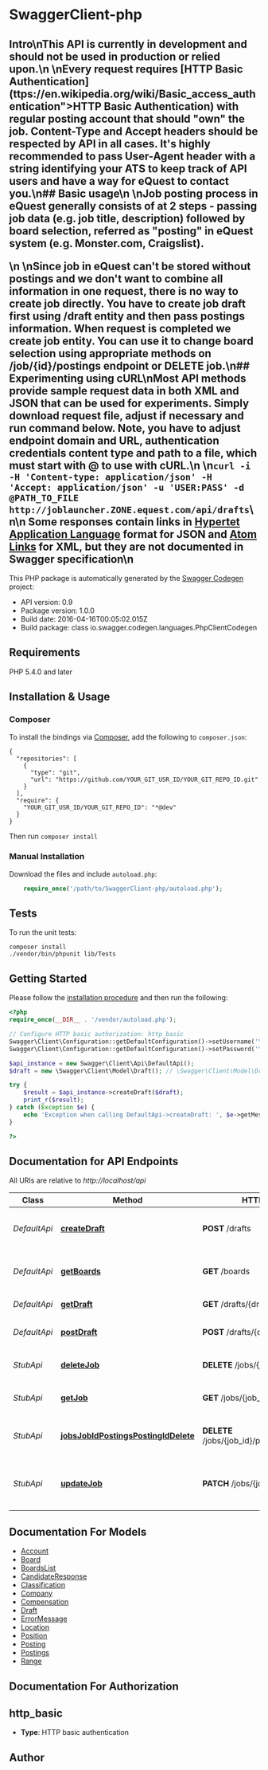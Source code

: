 # SwaggerClient-php
## Intro\n**This API is currently in development and should not be used in production or relied upon.**\n \nEvery request requires  [HTTP Basic Authentication](ttps://en.wikipedia.org/wiki/Basic_access_authentication\">HTTP Basic Authentication)   with regular posting account that should \"own\" the job. Content-Type and Accept headers should be respected by API in all cases. It's highly recommended to pass User-Agent header with a string identifying your ATS to keep track of API users and have a way for eQuest to contact you.\n## Basic usage\n \nJob posting process in eQuest generally consists of at 2 steps - passing  job data (e.g. job title, description) followed by board selection, referred  as \"posting\" in eQuest system (e.g. Monster.com, Craigslist).</p>\n \nSince job in eQuest can't be stored without postings and we don't want to combine all information in one request, there is no way to create job directly. You have to create job draft first using /draft entity and then pass postings information. When request is completed we create job entity. You can use it to  change board selection using appropriate methods on /job/{id}/postings endpoint or DELETE job.\n## Experimenting using cURL\nMost API methods provide sample request data in both XML and JSON that can be used for experiments. Simply download request file, adjust if necessary and run command below. Note, you have to adjust endpoint domain and URL, authentication credentials content type and path to a file, which must start with @ to use with cURL.\n \n``` curl -i -H 'Content-type: application/json' -H 'Accept: application/json' -u 'USER:PASS' -d @PATH_TO_FILE     http://joblauncher.ZONE.equest.com/api/drafts ```\n\n Some responses contain links in [Hypertet Application Language](http://stateless.co/hal_specification.html) format for JSON and [Atom Links](http://tools.ietf.org/search/rfc4287#section-4.2.7) for XML, but they are not documented in Swagger specification\n

This PHP package is automatically generated by the [Swagger Codegen](https://github.com/swagger-api/swagger-codegen) project:

- API version: 0.9
- Package version: 1.0.0
- Build date: 2016-04-16T00:05:02.015Z
- Build package: class io.swagger.codegen.languages.PhpClientCodegen

## Requirements

PHP 5.4.0 and later

## Installation & Usage
### Composer

To install the bindings via [Composer](http://getcomposer.org/), add the following to `composer.json`:

```
{
  "repositories": [
    {
      "type": "git",
      "url": "https://github.com/YOUR_GIT_USR_ID/YOUR_GIT_REPO_ID.git"
    }
  ],
  "require": {
    "YOUR_GIT_USR_ID/YOUR_GIT_REPO_ID": "*@dev"
  }
}
```

Then run `composer install`

### Manual Installation

Download the files and include `autoload.php`:

```php
    require_once('/path/to/SwaggerClient-php/autoload.php');
```

## Tests 

To run the unit tests:

```
composer install
./vendor/bin/phpunit lib/Tests
```

## Getting Started

Please follow the [installation procedure](#installation--usage) and then run the following:

```php
<?php
require_once(__DIR__ . '/vendor/autoload.php');

// Configure HTTP basic authorization: http_basic
Swagger\Client\Configuration::getDefaultConfiguration()->setUsername('YOUR_USERNAME');
Swagger\Client\Configuration::getDefaultConfiguration()->setPassword('YOUR_PASSWORD');

$api_instance = new Swagger\Client\Api\DefaultApi();
$draft = new \Swagger\Client\Model\Draft(); // \Swagger\Client\Model\Draft | 

try {
    $result = $api_instance->createDraft($draft);
    print_r($result);
} catch (Exception $e) {
    echo 'Exception when calling DefaultApi->createDraft: ', $e->getMessage(), "\n";
}

?>
```

## Documentation for API Endpoints

All URIs are relative to *http://localhost/api*

Class | Method | HTTP request | Description
------------ | ------------- | ------------- | -------------
*DefaultApi* | [**createDraft**](docs/DefaultApi.md#createdraft) | **POST** /drafts | Create a job draft for posting to boards
*DefaultApi* | [**getBoards**](docs/DefaultApi.md#getboards) | **GET** /boards | Returns boards available to post.
*DefaultApi* | [**getDraft**](docs/DefaultApi.md#getdraft) | **GET** /drafts/{draft_id} | Get Job Draft Dtaa
*DefaultApi* | [**postDraft**](docs/DefaultApi.md#postdraft) | **POST** /drafts/{draft_id}/postings | Post job draft to specified boards
*StubApi* | [**deleteJob**](docs/StubApi.md#deletejob) | **DELETE** /jobs/{job_id} | Delete/unpost job and close it
*StubApi* | [**getJob**](docs/StubApi.md#getjob) | **GET** /jobs/{job_id} | Retrieve job data and status
*StubApi* | [**jobsJobIdPostingsPostingIdDelete**](docs/StubApi.md#jobsjobidpostingspostingiddelete) | **DELETE** /jobs/{job_id}/postings/{posting_id} | Delete/unpost job from specific board
*StubApi* | [**updateJob**](docs/StubApi.md#updatejob) | **PATCH** /jobs/{job_id} | Change job data without changing board selection


## Documentation For Models

 - [Account](docs/Account.md)
 - [Board](docs/Board.md)
 - [BoardsList](docs/BoardsList.md)
 - [CandidateResponse](docs/CandidateResponse.md)
 - [Classification](docs/Classification.md)
 - [Company](docs/Company.md)
 - [Compensation](docs/Compensation.md)
 - [Draft](docs/Draft.md)
 - [ErrorMessage](docs/ErrorMessage.md)
 - [Location](docs/Location.md)
 - [Position](docs/Position.md)
 - [Posting](docs/Posting.md)
 - [Postings](docs/Postings.md)
 - [Range](docs/Range.md)


## Documentation For Authorization


## http_basic

- **Type**: HTTP basic authentication


## Author




